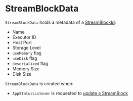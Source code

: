 # StreamBlockData

`StreamBlockData` holds a metadata of a [StreamBlockId](../storage/BlockId.md#StreamBlockId):

* <span id="name"> Name
* <span id="executorId"> Executor ID
* <span id="hostPort"> Host Port
* <span id="storageLevel"> Storage Level
* <span id="useMemory"> `useMemory` flag
* <span id="useDisk"> `useDisk` flag
* <span id="deserialized"> `deserialized` flag
* <span id="memSize"> Memory Size
* <span id="diskSize"> Disk Size

`StreamBlockData` is created when:

* `AppStatusListener` is requested to [update a StreamBlock](../AppStatusListener.md#updateStreamBlock)
